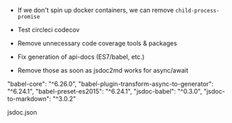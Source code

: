 - If we don't spin up docker containers, we can remove `child-process-promise`
- Test circleci codecov
- Remove unnecessary code coverage tools & packages
- Fix generation of api-docs (ES7/babel, etc.)

- Remove those as soon as jsdoc2md works for async/await

"babel-core": "^6.26.0",
"babel-plugin-transform-async-to-generator": "^6.24.1",
"babel-preset-es2015": "^6.24.1",
"jsdoc-babel": "^0.3.0",
"jsdoc-to-markdown": "^3.0.2"

jsdoc.json